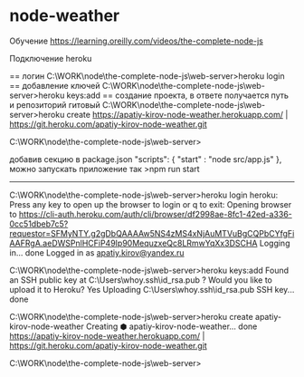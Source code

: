# node-weather

Обучение https://learning.oreilly.com/videos/the-complete-node-js

Подключение heroku

== логин
C:\WORK\node\the-complete-node-js\web-server>heroku login
== добавление ключей
C:\WORK\node\the-complete-node-js\web-server>heroku keys:add
== создание проекта, в ответе получается путь и репозиторий гитовый
C:\WORK\node\the-complete-node-js\web-server>heroku create 
https://apatiy-kirov-node-weather.herokuapp.com/ | https://git.heroku.com/apatiy-kirov-node-weather.git


C:\WORK\node\the-complete-node-js\web-server>


добавив секцию в package.json
  "scripts": {
    "start" : "node src/app.js"
  },
можно запускать приложение так >npm run start




-----------------
C:\WORK\node\the-complete-node-js\web-server>heroku login
heroku: Press any key to open up the browser to login or q to exit:
Opening browser to https://cli-auth.heroku.com/auth/cli/browser/df2998ae-8fc1-42ed-a336-0cc51dbeb7c5?requestor=SFMyNTY.g2gDbQAAAAw5NS4zMS4xNjAuMTVuBgCQPbCYfgFiAAFRgA.aeDWSPnlHCFiP49Ip90MequzxeQc8LRmwYqXx3DSCHA
Logging in... done
Logged in as apatiy.kirov@yandex.ru

C:\WORK\node\the-complete-node-js\web-server>heroku keys:add
Found an SSH public key at C:\Users\whoy\.ssh\id_rsa.pub
? Would you like to upload it to Heroku? Yes
Uploading C:\Users\whoy\.ssh\id_rsa.pub SSH key... done

C:\WORK\node\the-complete-node-js\web-server>heroku create apatiy-kirov-node-weather
Creating ⬢ apatiy-kirov-node-weather... done
https://apatiy-kirov-node-weather.herokuapp.com/ | https://git.heroku.com/apatiy-kirov-node-weather.git

C:\WORK\node\the-complete-node-js\web-server>